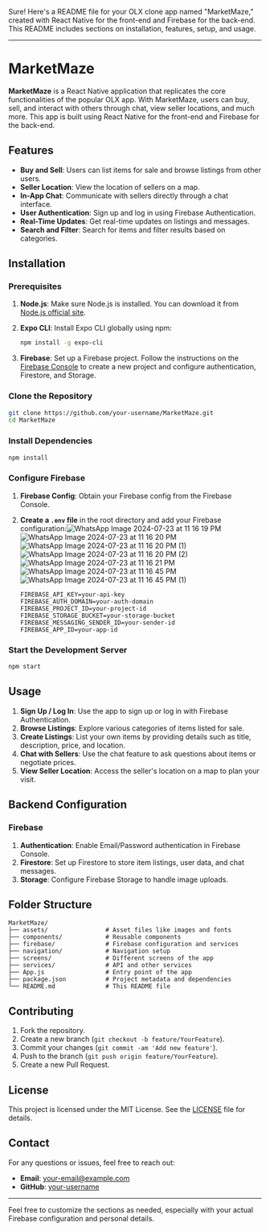 Sure! Here's a README file for your OLX clone app named "MarketMaze," created with React Native for the front-end and Firebase for the back-end. This README includes sections on installation, features, setup, and usage.

---

# MarketMaze

**MarketMaze** is a React Native application that replicates the core functionalities of the popular OLX app. With MarketMaze, users can buy, sell, and interact with others through chat, view seller locations, and much more. This app is built using React Native for the front-end and Firebase for the back-end.

## Features

- **Buy and Sell**: Users can list items for sale and browse listings from other users.
- **Seller Location**: View the location of sellers on a map.
- **In-App Chat**: Communicate with sellers directly through a chat interface.
- **User Authentication**: Sign up and log in using Firebase Authentication.
- **Real-Time Updates**: Get real-time updates on listings and messages.
- **Search and Filter**: Search for items and filter results based on categories.

## Installation

### Prerequisites

1. **Node.js**: Make sure Node.js is installed. You can download it from [Node.js official site](https://nodejs.org/).

2. **Expo CLI**: Install Expo CLI globally using npm:
   ```bash
   npm install -g expo-cli
   ```

3. **Firebase**: Set up a Firebase project. Follow the instructions on the [Firebase Console](https://console.firebase.google.com/) to create a new project and configure authentication, Firestore, and Storage.

### Clone the Repository

```bash
git clone https://github.com/your-username/MarketMaze.git
cd MarketMaze
```

### Install Dependencies

```bash
npm install
```

### Configure Firebase

1. **Firebase Config**: Obtain your Firebase config from the Firebase Console.
2. **Create a `.env` file** in the root directory and add your Firebase configuration:![WhatsApp Image 2024-07-23 at 11 16 19 PM](https://github.com/user-attachments/assets/163189b4-4591-44b0-8cbb-9fe198790859)
![WhatsApp Image 2024-07-23 at 11 16 20 PM](https://github.com/user-attachments/assets/bc324176-c9f7-47ec-80bf-dba146fcb453)
![WhatsApp Image 2024-07-23 at 11 16 20 PM (1)](https://github.com/user-attachments/assets/15b9f244-ced6-42ea-b124-2ccce06dc3ea)
![WhatsApp Image 2024-07-23 at 11 16 20 PM (2)](https://github.com/user-attachments/assets/ec05d695-cfd4-4a82-86b0-fef836b833ea)
![WhatsApp Image 2024-07-23 at 11 16 21 PM](https://github.com/user-attachments/assets/379bc2f5-6e83-4c25-baf8-f7dd7d9e502b)
![WhatsApp Image 2024-07-23 at 11 16 45 PM](https://github.com/user-attachments/assets/e962d776-8009-48d1-b987-4b2b23e464fd)
![WhatsApp Image 2024-07-23 at 11 16 45 PM (1)](https://github.com/user-attachments/assets/f5887556-d12e-4c90-b161-e5a5c248d0d4)

   ```env
   FIREBASE_API_KEY=your-api-key
   FIREBASE_AUTH_DOMAIN=your-auth-domain
   FIREBASE_PROJECT_ID=your-project-id
   FIREBASE_STORAGE_BUCKET=your-storage-bucket
   FIREBASE_MESSAGING_SENDER_ID=your-sender-id
   FIREBASE_APP_ID=your-app-id
   ```

### Start the Development Server

```bash
npm start
```

## Usage

1. **Sign Up / Log In**: Use the app to sign up or log in with Firebase Authentication.
2. **Browse Listings**: Explore various categories of items listed for sale.
3. **Create Listings**: List your own items by providing details such as title, description, price, and location.
4. **Chat with Sellers**: Use the chat feature to ask questions about items or negotiate prices.
5. **View Seller Location**: Access the seller's location on a map to plan your visit.

## Backend Configuration

### Firebase

1. **Authentication**: Enable Email/Password authentication in Firebase Console.
2. **Firestore**: Set up Firestore to store item listings, user data, and chat messages.
3. **Storage**: Configure Firebase Storage to handle image uploads.

## Folder Structure

```
MarketMaze/
├── assets/                # Asset files like images and fonts
├── components/            # Reusable components
├── firebase/              # Firebase configuration and services
├── navigation/            # Navigation setup
├── screens/               # Different screens of the app
├── services/              # API and other services
├── App.js                 # Entry point of the app
├── package.json           # Project metadata and dependencies
└── README.md              # This README file
```

## Contributing

1. Fork the repository.
2. Create a new branch (`git checkout -b feature/YourFeature`).
3. Commit your changes (`git commit -am 'Add new feature'`).
4. Push to the branch (`git push origin feature/YourFeature`).
5. Create a new Pull Request.

## License

This project is licensed under the MIT License. See the [LICENSE](LICENSE) file for details.

## Contact

For any questions or issues, feel free to reach out:

- **Email**: your-email@example.com
- **GitHub**: [your-username](https://github.com/your-username)

---

Feel free to customize the sections as needed, especially with your actual Firebase configuration and personal details.
